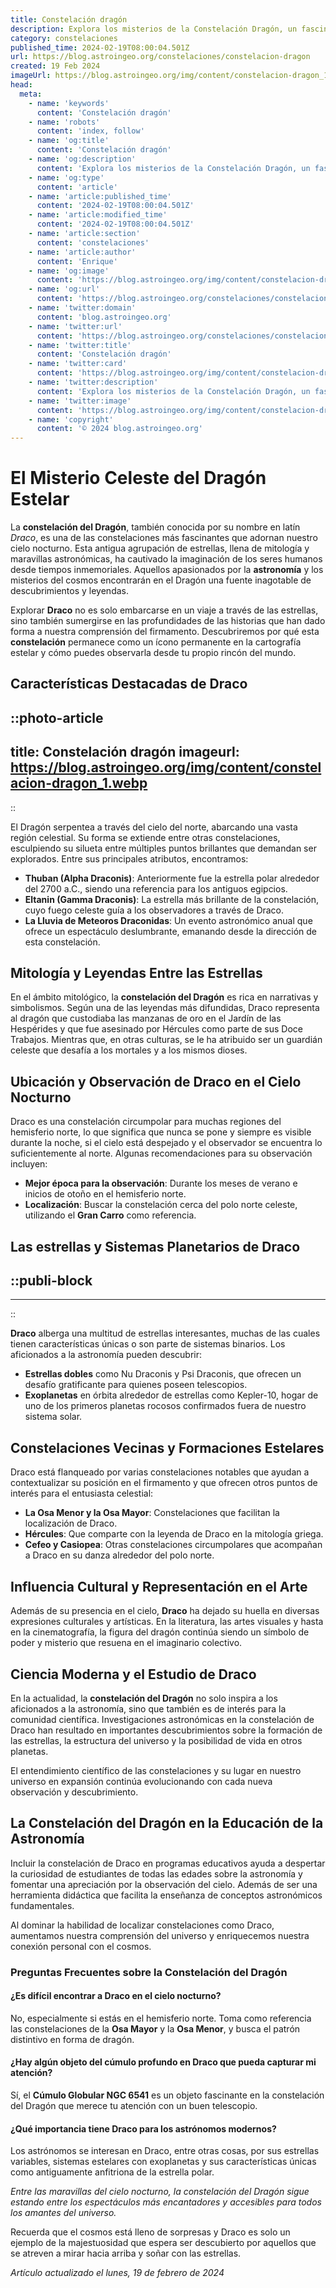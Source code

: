 ```yaml
---
title: Constelación dragón
description: Explora los misterios de la Constelación Dragón, un fascinante viaje astral entre estrellas y mitos, repleto de historia y belleza celestial.
category: constelaciones
published_time: 2024-02-19T08:00:04.501Z
url: https://blog.astroingeo.org/constelaciones/constelacion-dragon
created: 19 Feb 2024
imageUrl: https://blog.astroingeo.org/img/content/constelacion-dragon_1.webp
head:
  meta:
    - name: 'keywords'
      content: 'Constelación dragón'
    - name: 'robots'
      content: 'index, follow'
    - name: 'og:title'
      content: 'Constelación dragón'
    - name: 'og:description'
      content: 'Explora los misterios de la Constelación Dragón, un fascinante viaje astral entre estrellas y mitos, repleto de historia y belleza celestial.'
    - name: 'og:type'
      content: 'article'
    - name: 'article:published_time'
      content: '2024-02-19T08:00:04.501Z'
    - name: 'article:modified_time'
      content: '2024-02-19T08:00:04.501Z'
    - name: 'article:section'
      content: 'constelaciones'
    - name: 'article:author'
      content: 'Enrique'
    - name: 'og:image'
      content: 'https://blog.astroingeo.org/img/content/constelacion-dragon_1.webp'
    - name: 'og:url'
      content: 'https://blog.astroingeo.org/constelaciones/constelacion-dragon'
    - name: 'twitter:domain'
      content: 'blog.astroingeo.org'
    - name: 'twitter:url'
      content: 'https://blog.astroingeo.org/constelaciones/constelacion-dragon'
    - name: 'twitter:title'
      content: 'Constelación dragón'
    - name: 'twitter:card'
      content: 'https://blog.astroingeo.org/img/content/constelacion-dragon_1.webp'
    - name: 'twitter:description'
      content: 'Explora los misterios de la Constelación Dragón, un fascinante viaje astral entre estrellas y mitos, repleto de historia y belleza celestial.'
    - name: 'twitter:image'
      content: 'https://blog.astroingeo.org/img/content/constelacion-dragon_1.webp'
    - name: 'copyright'
      content: '© 2024 blog.astroingeo.org'
---
```

# El Misterio Celeste del Dragón Estelar

La **constelación del Dragón**, también conocida por su nombre en latín *Draco*, es una de las constelaciones más fascinantes que adornan nuestro cielo nocturno. Esta antigua agrupación de estrellas, llena de mitología y maravillas astronómicas, ha cautivado la imaginación de los seres humanos desde tiempos inmemoriales. Aquellos apasionados por la **astronomía** y los misterios del cosmos encontrarán en el Dragón una fuente inagotable de descubrimientos y leyendas.

Explorar **Draco** no es solo embarcarse en un viaje a través de las estrellas, sino también sumergirse en las profundidades de las historias que han dado forma a nuestra comprensión del firmamento. Descubriremos por qué esta **constelación** permanece como un ícono permanente en la cartografía estelar y cómo puedes observarla desde tu propio rincón del mundo.

## Características Destacadas de Draco


::photo-article
---
title: Constelación dragón
imageurl: https://blog.astroingeo.org/img/content/constelacion-dragon_1.webp
---
::



El Dragón serpentea a través del cielo del norte, abarcando una vasta región celestial. Su forma se extiende entre otras constelaciones, esculpiendo su silueta entre múltiples puntos brillantes que demandan ser explorados. Entre sus principales atributos, encontramos:

- **Thuban (Alpha Draconis)**: Anteriormente fue la estrella polar alrededor del 2700 a.C., siendo una referencia para los antiguos egipcios.
- **Eltanin (Gamma Draconis)**: La estrella más brillante de la constelación, cuyo fuego celeste guía a los observadores a través de Draco.
- **La Lluvia de Meteoros Draconidas**: Un evento astronómico anual que ofrece un espectáculo deslumbrante, emanando desde la dirección de esta constelación.

## Mitología y Leyendas Entre las Estrellas

En el ámbito mitológico, la **constelación del Dragón** es rica en narrativas y simbolismos. Según una de las leyendas más difundidas, Draco representa al dragón que custodiaba las manzanas de oro en el Jardín de las Hespérides y que fue asesinado por Hércules como parte de sus Doce Trabajos. Mientras que, en otras culturas, se le ha atribuido ser un guardián celeste que desafía a los mortales y a los mismos dioses.

## Ubicación y Observación de Draco en el Cielo Nocturno

Draco es una constelación circumpolar para muchas regiones del hemisferio norte, lo que significa que nunca se pone y siempre es visible durante la noche, si el cielo está despejado y el observador se encuentra lo suficientemente al norte. Algunas recomendaciones para su observación incluyen:

- **Mejor época para la observación**: Durante los meses de verano e inicios de otoño en el hemisferio norte.
- **Localización**: Buscar la constelación cerca del polo norte celeste, utilizando el **Gran Carro** como referencia.

## Las estrellas y Sistemas Planetarios de Draco


  ::publi-block
  ---
  ---
  ::
  
  

**Draco** alberga una multitud de estrellas interesantes, muchas de las cuales tienen características únicas o son parte de sistemas binarios. Los aficionados a la astronomía pueden descubrir:

- **Estrellas dobles** como Nu Draconis y Psi Draconis, que ofrecen un desafío gratificante para quienes poseen telescopios.
- **Exoplanetas** en órbita alrededor de estrellas como Kepler-10, hogar de uno de los primeros planetas rocosos confirmados fuera de nuestro sistema solar.

## Constelaciones Vecinas y Formaciones Estelares

Draco está flanqueado por varias constelaciones notables que ayudan a contextualizar su posición en el firmamento y que ofrecen otros puntos de interés para el entusiasta celestial:

- **La Osa Menor y la Osa Mayor**: Constelaciones que facilitan la localización de Draco.
- **Hércules**: Que comparte con la leyenda de Draco en la mitología griega.
- **Cefeo y Casiopea**: Otras constelaciones circumpolares que acompañan a Draco en su danza alrededor del polo norte.

## Influencia Cultural y Representación en el Arte

Además de su presencia en el cielo, **Draco** ha dejado su huella en diversas expresiones culturales y artísticas. En la literatura, las artes visuales y hasta en la cinematografía, la figura del dragón continúa siendo un símbolo de poder y misterio que resuena en el imaginario colectivo.

## Ciencia Moderna y el Estudio de Draco

En la actualidad, la **constelación del Dragón** no solo inspira a los aficionados a la astronomía, sino que también es de interés para la comunidad científica. Investigaciones astronómicas en la constelación de Draco han resultado en importantes descubrimientos sobre la formación de las estrellas, la estructura del universo y la posibilidad de vida en otros planetas. 

El entendimiento científico de las constelaciones y su lugar en nuestro universo en expansión continúa evolucionando con cada nueva observación y descubrimiento.

## La Constelación del Dragón en la Educación de la Astronomía

Incluir la constelación de Draco en programas educativos ayuda a despertar la curiosidad de estudiantes de todas las edades sobre la astronomía y fomentar una apreciación por la observación del cielo. Además de ser una herramienta didáctica que facilita la enseñanza de conceptos astronómicos fundamentales.

Al dominar la habilidad de localizar constelaciones como Draco, aumentamos nuestra comprensión del universo y enriquecemos nuestra conexión personal con el cosmos.

### Preguntas Frecuentes sobre la Constelación del Dragón

#### ¿Es difícil encontrar a Draco en el cielo nocturno?

No, especialmente si estás en el hemisferio norte. Toma como referencia las constelaciones de la **Osa Mayor** y la **Osa Menor**, y busca el patrón distintivo en forma de dragón.

#### ¿Hay algún objeto del cúmulo profundo en Draco que pueda capturar mi atención?

Sí, el **Cúmulo Globular NGC 6541** es un objeto fascinante en la constelación del Dragón que merece tu atención con un buen telescopio.

#### ¿Qué importancia tiene Draco para los astrónomos modernos?

Los astrónomos se interesan en Draco, entre otras cosas, por sus estrellas variables, sistemas estelares con exoplanetas y sus características únicas como antiguamente anfitriona de la estrella polar.

_Entre las maravillas del cielo nocturno, la constelación del Dragón sigue estando entre los espectáculos más encantadores y accesibles para todos los amantes del universo._

Recuerda que el cosmos está lleno de sorpresas y Draco es solo un ejemplo de la majestuosidad que espera ser descubierto por aquellos que se atreven a mirar hacia arriba y soñar con las estrellas.

_Artículo actualizado el lunes, 19 de febrero de 2024_